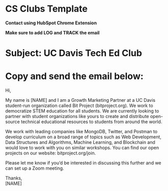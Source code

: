# CS Clubs Template
**Contact using HubSpot Chrome Extension**

**Make sure to add LOG and TRACK the email**

# Subject: UC Davis Tech Ed Club

# Copy and send the email below:

Hi,

My name is [NAME] and I am a Growth Marketing Partner at a UC Davis student-run organization called Bit Project (bitproject.org). We work to democratize STEM education for all students. We are currently looking to partner with student organizations like yours to create and distribute open-source technical educational resources to students from around the world.

We work with leading companies like MongoDB, Twitter, and Postman to develop curriculum on a broad range of topics such as Web Development, Data Structures and Algorithms, Machine Learning, and Blockchain and would love to work with you on similar workshops. You can find our open projects on our website: bitproject.org/join.

Please let me know if you’d be interested in discussing this further and we can set up a Zoom meeting.

Thanks,  
[NAME]
